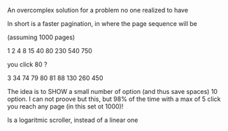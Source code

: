 An overcomplex solution for a problem no one realized to have

In short is a faster pagination, in where the page sequence will be 

(assuming 1000 pages)

1 2 4 8 15 40 80 230 540 750

you click 80 ?

3 34 74 79 80 81 88 130 260 450

The idea is to SHOW a small number of option (and thus save spaces) 10 option.
I can not proove but this, but 98% of the time with a max of 5 click you reach any page (in this set ot 1000)!

Is a logaritmic scroller, instead of a linear one

